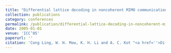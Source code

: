 ```yaml
---
title: "Differential lattice decoding in noncoherent MIMO communication"
collection: publications
category: conferences
permalink: /publication/differential-lattice-decoding-in-noncoherent-mimo-communication
date: 2005-01-01
venue: 'ICC’05'
paperurl: ''
citation: 'Cong Ling, W. H. Mow, K. H. Li and A. C. Kot "<a href=''>Differential lattice decoding in noncoherent MIMO communication</a>", ICC’05, Seoul, Korea, May 2005.'
---
```

